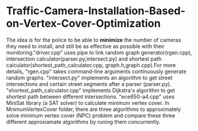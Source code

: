 # Traffic-Camera-Installation-Based-on-Vertex-Cover-Optimization
The idea is for the police to be able to **minimize** the number of cameras they need to install, and still be as effective as possible with their monitoring."driver.cpp" uses pipe to link random graph generator(rgen.cpp), intersection calculator(parser.py,intersect.py) and shortest path calculator(shortest_path_calculator.cpp, graph.h,graph.cpp).For more details, "rgen.cpp" takes command-line arguments continuously generate random graphs. "intersect.py" implements an algorithm to get street intersections and certain street segments after a parser (parser.py). "shortest_path_calculator.cpp" implements Dijkstra's algorithm to get shortest path between different intersections. "ece650-a4.cpp" uses MiniSat library (a SAT solver) to calculate minimum vertex cover. 
In MnimumVertexCover folder, there are three algorithms to approximately solve minimum vertex cover (NPC) problem and compare these three different approxiamate algorithms by runing them concurrently.
